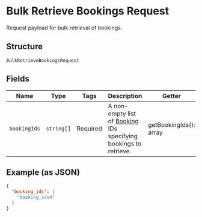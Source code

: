 
# Bulk Retrieve Bookings Request

Request payload for bulk retrieval of bookings.

## Structure

`BulkRetrieveBookingsRequest`

## Fields

| Name | Type | Tags | Description | Getter | Setter |
|  --- | --- | --- | --- | --- | --- |
| `bookingIds` | `string[]` | Required | A non-empty list of [Booking](entity:Booking) IDs specifying bookings to retrieve. | getBookingIds(): array | setBookingIds(array bookingIds): void |

## Example (as JSON)

```json
{
  "booking_ids": [
    "booking_ids4"
  ]
}
```

